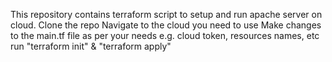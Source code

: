 This repository contains terraform script to setup and run apache server on cloud.
Clone the repo
Navigate to the cloud you need to use
Make changes to the main.tf file as per your needs e.g. cloud token, resources names, etc
run "terraform init" & "terraform apply"
